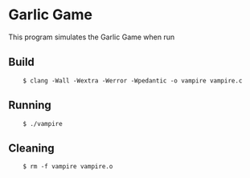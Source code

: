 # Garlic Game

This program simulates the Garlic Game when run

## Build

		$ clang -Wall -Wextra -Werror -Wpedantic -o vampire vampire.c
		
## Running 
		
		$ ./vampire
		
## Cleaning

		$ rm -f vampire vampire.o

